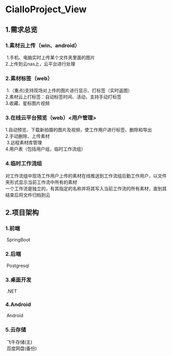 # CialloProject_View
## 1.需求总览
### 1.素材云上传（win、android）
​	1.手机、电脑实时上传某个文件夹里面的图片<br>
​	2.上传到云nas上，云平台进行处理
### 2.素材标签（web）
​	1.（重点)支持现场对上传的图片进行显示、打标签（实时返图）<br>
​	2.素材云上打标签：自动标签时间、活动，支持手动打标签<br>
​	3.收藏、星标图片视频
### 3.在线云平台预览（web）<用户管理>
​	1.自动预览、下载新拍摄的图片及视频，使工作用户进行标签、删除和导出<br>
​	2.手动删除、上传素材<br>
​	3.远程素材库管理<br>
​	4.用户表（包括用户组，临时工作流组）
### 4.临时工作流组
​	对工作流组中现场工作用户上传的素材在线推送到工作流组后勤工作用户，以文件夹形式显示当前工作流中所有的素材<br>
​	一个工作流是独立的，有其指定的名称并将其写入当前工作流的所有素材，直到其结束后将文件归档到云
## 2.项目架构
### 1.前端
​	SpringBoot
### 2.后端
​	Postgresql
### 3.桌面开发
​	.NET
### 4.Android
​	Android
### 5.云存储
​	飞牛存储(主)<br>
​	百度网盘(备份)

